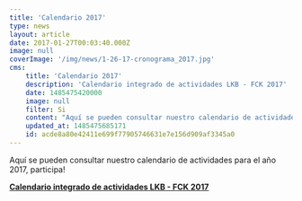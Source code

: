 ```yaml
---
title: 'Calendario 2017'
type: news
layout: article
date: 2017-01-27T00:03:40.000Z
image: null
coverImage: '/img/news/1-26-17-cronograma_2017.jpg'
cms:
    title: 'Calendario 2017'
    description: 'Calendario integrado de actividades LKB - FCK 2017'
    date: 1485475420000
    image: null
    filter: Si
    content: "Aquí se pueden consultar nuestro calendario de actividades para el año 2017, participa!\n\n### <a class='icon-file-pdf' href='/files/docs/1-26-17-CALENDARIO_LKB 2017_Crono-LKB-2017.pdf'>Calendario integrado de actividades LKB - FCK 2017</a>"
    updated_at: 1485475685171
    id: acde8a80e42411e699f77905746631e7e156d909af3345a0
---
```

Aquí se pueden consultar nuestro calendario de actividades para el año 2017, participa!

**<a class='icon-file-pdf' href='/files/docs/1-26-17-CALENDARIO_LKB 2017_Crono-LKB-2017.pdf'>Calendario integrado de actividades LKB - FCK 2017</a>**
